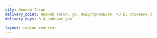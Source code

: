 ```yaml
---
city: Нижний Тагил
delivery_point: Нижний Тагил, ул. Индустриальная, 43 Б, строение 3
delivery_days: 3-4 рабочих дня

layout: region_reduktor
---
```

